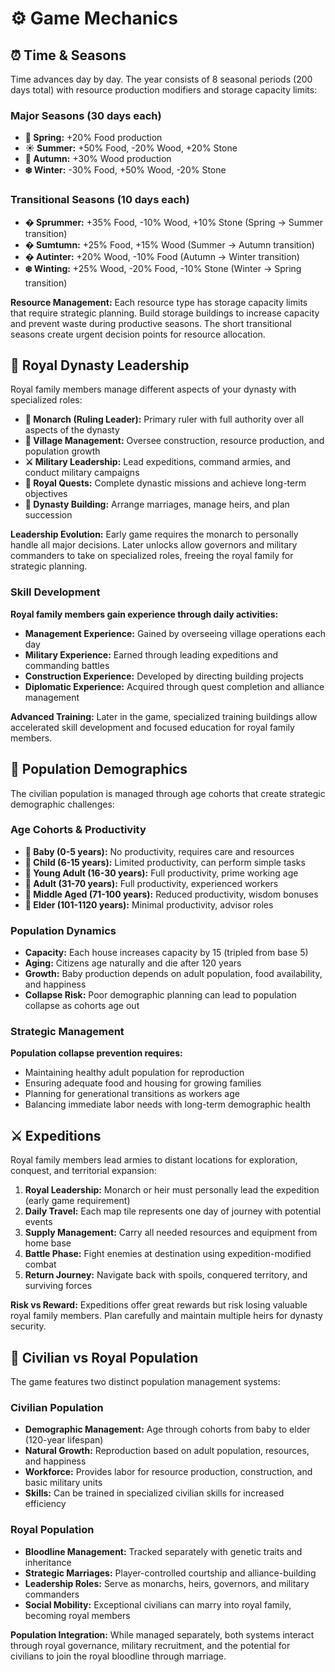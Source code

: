 # ⚙️ Game Mechanics

## ⏰ Time & Seasons

Time advances day by day. The year consists of 8 seasonal periods (200 days total) with resource production modifiers and storage capacity limits:

### Major Seasons (30 days each)
- **🌸 Spring:** +20% Food production
- **☀️ Summer:** +50% Food, -20% Wood, +20% Stone  
- **🍂 Autumn:** +30% Wood production
- **❄️ Winter:** -30% Food, +50% Wood, -20% Stone

### Transitional Seasons (10 days each)
- **� Sprummer:** +35% Food, -10% Wood, +10% Stone (Spring → Summer transition)
- **� Sumtumn:** +25% Food, +15% Wood (Summer → Autumn transition)
- **� Autinter:** +20% Wood, -10% Food (Autumn → Winter transition)
- **❄️ Winting:** +25% Wood, -20% Food, -10% Stone (Winter → Spring transition)

**Resource Management:** Each resource type has storage capacity limits that require strategic planning. Build storage buildings to increase capacity and prevent waste during productive seasons. The short transitional seasons create urgent decision points for resource allocation.

## 👑 Royal Dynasty Leadership

Royal family members manage different aspects of your dynasty with specialized roles:

- **👑 Monarch (Ruling Leader):** Primary ruler with full authority over all aspects of the dynasty
- **🏰 Village Management:** Oversee construction, resource production, and population growth
- **⚔️ Military Leadership:** Lead expeditions, command armies, and conduct military campaigns
- **📜 Royal Quests:** Complete dynastic missions and achieve long-term objectives
- **💍 Dynasty Building:** Arrange marriages, manage heirs, and plan succession

**Leadership Evolution:** Early game requires the monarch to personally handle all major decisions. Later unlocks allow governors and military commanders to take on specialized roles, freeing the royal family for strategic planning.

### Skill Development
**Royal family members gain experience through daily activities:**
- **Management Experience:** Gained by overseeing village operations each day
- **Military Experience:** Earned through leading expeditions and commanding battles
- **Construction Experience:** Developed by directing building projects
- **Diplomatic Experience:** Acquired through quest completion and alliance management

**Advanced Training:** Later in the game, specialized training buildings allow accelerated skill development and focused education for royal family members.

## 👥 Population Demographics

The civilian population is managed through age cohorts that create strategic demographic challenges:

### Age Cohorts & Productivity
- **👶 Baby (0-5 years):** No productivity, requires care and resources
- **🧒 Child (6-15 years):** Limited productivity, can perform simple tasks
- **👨 Young Adult (16-30 years):** Full productivity, prime working age
- **👩 Adult (31-70 years):** Full productivity, experienced workers
- **🧓 Middle Aged (71-100 years):** Reduced productivity, wisdom bonuses
- **👴 Elder (101-1120 years):** Minimal productivity, advisor roles

### Population Dynamics
- **Capacity:** Each house increases capacity by 15 (tripled from base 5)
- **Aging:** Citizens age naturally and die after 120 years
- **Growth:** Baby production depends on adult population, food availability, and happiness
- **Collapse Risk:** Poor demographic planning can lead to population collapse as cohorts age out

### Strategic Management
**Population collapse prevention requires:**
- Maintaining healthy adult population for reproduction
- Ensuring adequate food and housing for growing families
- Planning for generational transitions as workers age
- Balancing immediate labor needs with long-term demographic health

## ⚔️ Expeditions

Royal family members lead armies to distant locations for exploration, conquest, and territorial expansion:

1. **Royal Leadership:** Monarch or heir must personally lead the expedition (early game requirement)
2. **Daily Travel:** Each map tile represents one day of journey with potential events
3. **Supply Management:** Carry all needed resources and equipment from home base
4. **Battle Phase:** Fight enemies at destination using expedition-modified combat
5. **Return Journey:** Navigate back with spoils, conquered territory, and surviving forces

**Risk vs Reward:** Expeditions offer great rewards but risk losing valuable royal family members. Plan carefully and maintain multiple heirs for dynasty security.

## 🏰 Civilian vs Royal Population

The game features two distinct population management systems:

### Civilian Population
- **Demographic Management:** Age through cohorts from baby to elder (120-year lifespan)
- **Natural Growth:** Reproduction based on adult population, resources, and happiness
- **Workforce:** Provides labor for resource production, construction, and basic military units
- **Skills:** Can be trained in specialized civilian skills for increased efficiency

### Royal Population  
- **Bloodline Management:** Tracked separately with genetic traits and inheritance
- **Strategic Marriages:** Player-controlled courtship and alliance-building
- **Leadership Roles:** Serve as monarchs, heirs, governors, and military commanders
- **Social Mobility:** Exceptional civilians can marry into royal family, becoming royal members

**Population Integration:** While managed separately, both systems interact through royal governance, military recruitment, and the potential for civilians to join the royal bloodline through marriage.
